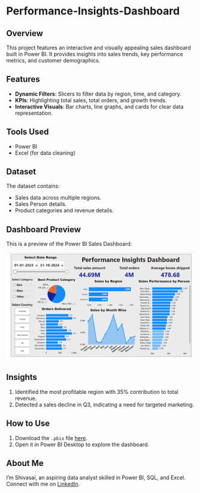 # Performance-Insights-Dashboard

## Overview  
This project features an interactive and visually appealing sales dashboard built in Power BI. It provides insights into sales trends, key performance metrics, and customer demographics.  

## Features  
- **Dynamic Filters**: Slicers to filter data by region, time, and category.  
- **KPIs**: Highlighting total sales, total orders, and growth trends.  
- **Interactive Visuals**: Bar charts, line graphs, and cards for clear data representation.  

## Tools Used  
- Power BI  
- Excel (for data cleaning)  

## Dataset  
The dataset contains:  
- Sales data across multiple regions.  
- Sales Person details.  
- Product categories and revenue details.  

 ## Dashboard Preview  
This is a preview of the Power BI Sales Dashboard:  

![Dashboard Preview](https://github.com/shivasai45/Performance-Insights-Dashboard/blob/main/Dashboard%20image.png)



## Insights  
1. Identified the most profitable region with 35% contribution to total revenue.  
2. Detected a sales decline in Q3, indicating a need for targeted marketing.  

## How to Use  
1. Download the `.pbix` file [here](https://github.com/shivasai45/Performance-Insights-Dashboard/blob/main/Performance%20Insights%20dashboard.pbix).  
2. Open it in Power BI Desktop to explore the dashboard.  

## About Me  
I’m Shivasai, an aspiring data analyst skilled in Power BI, SQL, and Excel. Connect with me on [LinkedIn](https://linkedin.com/in/shivasai1).  
